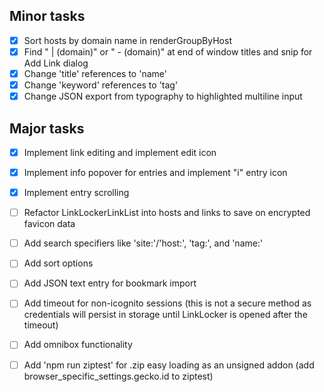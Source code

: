 ## Minor tasks
- [x] Sort hosts by domain name in renderGroupByHost
- [x] Find " | (domain)" or " - (domain)" at end of window titles and snip for Add Link dialog
- [x] Change 'title' references to 'name'
- [x] Change 'keyword' references to 'tag'
- [x] Change JSON export from typography to highlighted multiline input

## Major tasks
- [x] Implement link editing and implement edit icon
- [x] Implement info popover for entries and implement "i" entry icon 
- [x] Implement entry scrolling
- [ ] Refactor LinkLockerLinkList into hosts and links to save on encrypted favicon data
- [ ] Add search specifiers like 'site:'/'host:', 'tag:', and 'name:'
- [ ] Add sort options 
- [ ] Add JSON text entry for bookmark import
- [ ] Add timeout for non-icognito sessions (this is not a secure method as credentials will persist in storage until LinkLocker is opened after the timeout)
- [ ] Add omnibox functionality

- [ ] Add 'npm run ziptest' for .zip easy loading as an unsigned addon (add browser_specific_settings.gecko.id to ziptest)